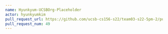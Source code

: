 ```yaml
---
name: Hyunkyum-UCSBOrg-Placeholder
actor: hyunkyumkim
pull_request_url: https://github.com/ucsb-cs156-s22/team03-s22-5pm-2/pull/49
pull_request_num: 49
---
```

